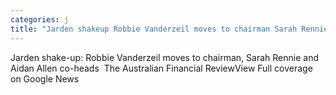 ```yaml
---
categories: j
title: "Jarden shakeup Robbie Vanderzeil moves to chairman Sarah Rennie and Aidan Allen coheads  The Australian Financial Review"
---
```

Jarden shake-up: Robbie Vanderzeil moves to chairman, Sarah Rennie and Aidan Allen co-heads&nbsp;&nbsp;The Australian Financial ReviewView Full coverage on Google News